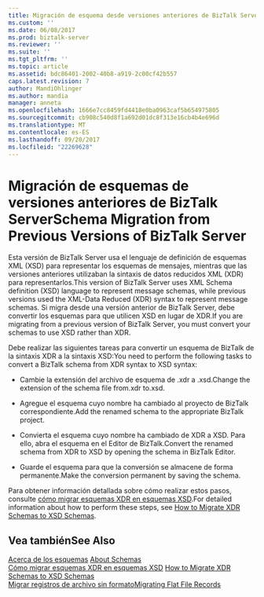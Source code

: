 ```yaml
---
title: Migración de esquema desde versiones anteriores de BizTalk Server | Documentos de Microsoft
ms.custom: ''
ms.date: 06/08/2017
ms.prod: biztalk-server
ms.reviewer: ''
ms.suite: ''
ms.tgt_pltfrm: ''
ms.topic: article
ms.assetid: bdc86401-2002-40b8-a919-2c00cf42b557
caps.latest.revision: 7
author: MandiOhlinger
ms.author: mandia
manager: anneta
ms.openlocfilehash: 1666e7cc8459fd4418e0ba0963caf5b654975805
ms.sourcegitcommit: cb908c540d8f1a692d01dc8f313e16cb4b4e696d
ms.translationtype: MT
ms.contentlocale: es-ES
ms.lasthandoff: 09/20/2017
ms.locfileid: "22269628"
---
```

# <a name="schema-migration-from-previous-versions-of-biztalk-server"></a><span data-ttu-id="89228-102">Migración de esquemas de versiones anteriores de BizTalk Server</span><span class="sxs-lookup"><span data-stu-id="89228-102">Schema Migration from Previous Versions of BizTalk Server</span></span>
<span data-ttu-id="89228-103">Esta versión de BizTalk Server usa el lenguaje de definición de esquemas XML (XSD) para representar los esquemas de mensajes, mientras que las versiones anteriores utilizaban la sintaxis de datos reducidos XML (XDR) para representarlos.</span><span class="sxs-lookup"><span data-stu-id="89228-103">This version of BizTalk Server uses XML Schema definition (XSD) language to represent message schemas, while previous versions used the XML-Data Reduced (XDR) syntax to represent message schemas.</span></span> <span data-ttu-id="89228-104">Si migra desde una versión anterior de BizTalk Server, debe convertir los esquemas para que utilicen XSD en lugar de XDR.</span><span class="sxs-lookup"><span data-stu-id="89228-104">If you are migrating from a previous version of BizTalk Server, you must convert your schemas to use XSD rather than XDR.</span></span>  
  
 <span data-ttu-id="89228-105">Debe realizar las siguientes tareas para convertir un esquema de BizTalk de la sintaxis XDR a la sintaxis XSD:</span><span class="sxs-lookup"><span data-stu-id="89228-105">You need to perform the following tasks to convert a BizTalk schema from XDR syntax to XSD syntax:</span></span>  
  
-   <span data-ttu-id="89228-106">Cambie la extensión del archivo de esquema de .xdr a .xsd.</span><span class="sxs-lookup"><span data-stu-id="89228-106">Change the extension of the schema file from.xdr to.xsd.</span></span>  
  
-   <span data-ttu-id="89228-107">Agregue el esquema cuyo nombre ha cambiado al proyecto de BizTalk correspondiente.</span><span class="sxs-lookup"><span data-stu-id="89228-107">Add the renamed schema to the appropriate BizTalk project.</span></span>  
  
-   <span data-ttu-id="89228-108">Convierta el esquema cuyo nombre ha cambiado de XDR a XSD. Para ello, abra el esquema en el Editor de BizTalk.</span><span class="sxs-lookup"><span data-stu-id="89228-108">Convert the renamed schema from XDR to XSD by opening the schema in BizTalk Editor.</span></span>  
  
-   <span data-ttu-id="89228-109">Guarde el esquema para que la conversión se almacene de forma permanente.</span><span class="sxs-lookup"><span data-stu-id="89228-109">Make the conversion permanent by saving the schema.</span></span>  
  
 <span data-ttu-id="89228-110">Para obtener información detallada sobre cómo realizar estos pasos, consulte [cómo migrar esquemas XDR en esquemas XSD](../core/how-to-migrate-xdr-schemas-to-xsd-schemas.md).</span><span class="sxs-lookup"><span data-stu-id="89228-110">For detailed information about how to perform these steps, see [How to Migrate XDR Schemas to XSD Schemas](../core/how-to-migrate-xdr-schemas-to-xsd-schemas.md).</span></span>  
  
## <a name="see-also"></a><span data-ttu-id="89228-111">Vea también</span><span class="sxs-lookup"><span data-stu-id="89228-111">See Also</span></span>  
 <span data-ttu-id="89228-112">[Acerca de los esquemas](../core/about-schemas.md) </span><span class="sxs-lookup"><span data-stu-id="89228-112">[About Schemas](../core/about-schemas.md) </span></span>  
 <span data-ttu-id="89228-113">[Cómo migrar esquemas XDR en esquemas XSD](../core/how-to-migrate-xdr-schemas-to-xsd-schemas.md) </span><span class="sxs-lookup"><span data-stu-id="89228-113">[How to Migrate XDR Schemas to XSD Schemas](../core/how-to-migrate-xdr-schemas-to-xsd-schemas.md) </span></span>  
 [<span data-ttu-id="89228-114">Migrar registros de archivo sin formato</span><span class="sxs-lookup"><span data-stu-id="89228-114">Migrating Flat File Records</span></span>](../core/migrating-flat-file-records.md)